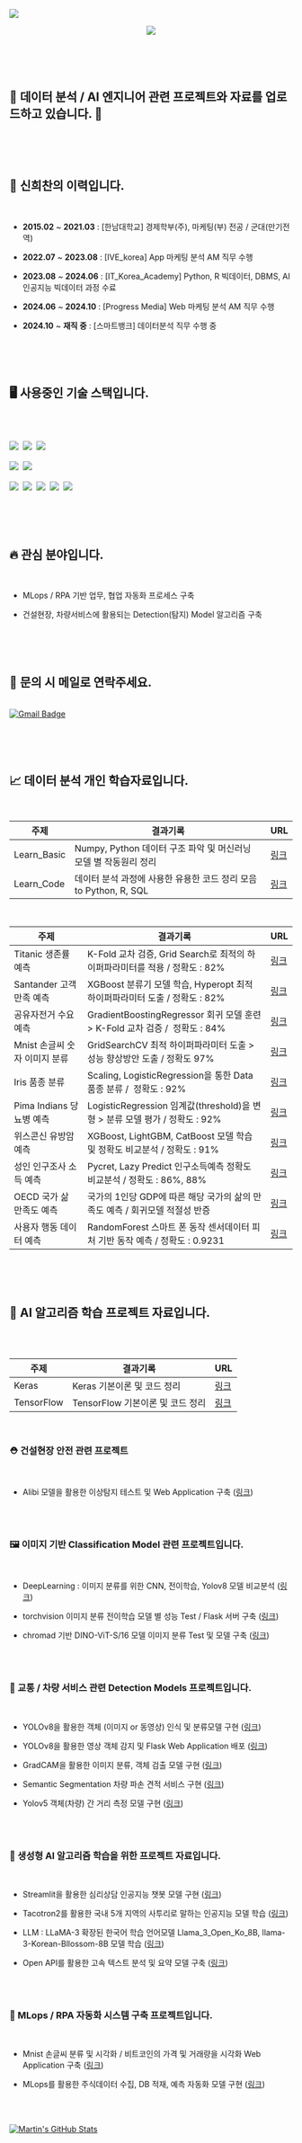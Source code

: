 ![](https://komarev.com/ghpvc/?username=sinheechan&color=lightgrey)<div align="right">
</div>

<div align="center">
  <img src="https://github.com/sinheechan/sinheechan/assets/147711497/2b2ed3fc-bf74-472e-9401-8dc09be2b116" />
</div> 

<br/><br/><br/>

<h2> 🤔 데이터 분석 / AI 엔지니어 관련 프로젝트와 자료를 업로드하고 있습니다. 🤔 </h2>

<br/><br/><br/>

<h2> 🤵 신희찬의 이력입니다. </h2>

<br/>

- **2015.02** ~ **2021.03** : [한남대학교] 경제학부(주), 마케팅(부) 전공 / 군대(만기전역)

- **2022.07** ~ **2023.08** : [IVE_korea] App 마케팅 분석 AM 직무 수행
  
- **2023.08** ~ **2024.06** : [IT_Korea_Academy] Python, R 빅데이터, DBMS, AI 인공지능 빅데이터 과정 수료

- **2024.06** ~ **2024.10** : [Progress Media] Web 마케팅 분석 AM 직무 수행

- **2024.10** ~ **재직 중** : [스마트뱅크] 데이터분석 직무 수행 중

<br /><br /><br/>

<h2> 🖥️ 사용중인 기술 스택입니다. </h2>

<br /><br /> 

<div>
  <img src="https://img.shields.io/badge/python%20-%2314354C.svg?style=for-the-badge&logo=Python&logoColor=white"/>&nbsp
  <img src="https://img.shields.io/badge/MySQL-F5C300?style=for-the-badge&logo=MySQL&logoColor=black"/>&nbsp
  <img src="https://img.shields.io/badge/RStudio-007AFF?style=for-the-badge&logo=R&logoColor=white"/>&nbsp
</div>

<br />

<div>  
  <img src="https://img.shields.io/badge/looker-4285F4.svg?style=for-the-badge&logo=looker&logoColor=white"/>&nbsp
  <img src="https://img.shields.io/badge/tableau-E97627.svg?style=for-the-badge&logo=tableau&logoColor=white"/>&nbsp
</div>

<br />

<div>  
  <img src="https://img.shields.io/badge/github-181717.svg?style=for-the-badge&logo=github&logoColor=white"/>&nbsp
  <img src="https://img.shields.io/badge/dbeaver-382923.svg?style=for-the-badge&logo=dbeaver&logoColor=white"/>&nbsp
  <img src="https://img.shields.io/badge/notion-000000.svg?style=for-the-badge&logo=notion&logoColor=white"/>&nbsp
  <img src="https://img.shields.io/badge/slack-4A154B.svg?style=for-the-badge&logo=slack&logoColor=white"/>&nbsp
  <img src="https://img.shields.io/badge/googleworkspace-34A853.svg?style=for-the-badge&logo=google&logoColor=white"/>&nbsp
</div>

<br /><br /><br/>

<h2> 🔥 관심 분야입니다. </h2>

<br />

<div>
  
- MLops / RPA 기반 업무, 협업 자동화 프로세스 구축

- 건설현장, 차량서비스에 활용되는 Detection(탐지) Model 알고리즘 구축
  
<br /><br /><br/>

<h2> 📩 문의 시 메일로 연락주세요. </h2>

<br/>

<div>
  <a href="mailto:gmlcks0905@gmail.com" target="_blank"> <!-- Gmail -->
  <img src="https://img.shields.io/badge/gmlcks0905%40gmail.com-c14438?style=for-the-badge&logo=Gmail&logoColor=white" alt="Gmail Badge"></a>&nbsp
  </div>

<br/><br/><br/>

<h2>📈 데이터 분석 개인 학습자료입니다.</h2>

<br/>

|주제|결과기록|URL|
|---|---|-|
|Learn_Basic| Numpy, Python 데이터 구조 파악 및 머신러닝 모델 별 작동원리 정리 | [링크](https://github.com/sinheechan/Learn_Basic.git)|
|Learn_Code| 데이터 분석 과정에 사용한 유용한 코드 정리 모음 to Python, R, SQL | [링크](https://github.com/sinheechan/Learn_Basic.git)|

<br/>

|주제|결과기록|URL|
|---|---|-|
|Titanic 생존률 예측|K-Fold 교차 검증, Grid Search로 최적의 하이퍼파라미터를 적용  /  정확도 : 82%|[링크](https://github.com/sinheechan/Data_Analysis_Titanic.git)|
|Santander 고객만족 예측|XGBoost 분류기 모델 학습, Hyperopt 최적 하이퍼파라미터 도출  /  정확도 : 82%|[링크](https://github.com/sinheechan/Data_Analysis_Santander.git)|
|공유자전거 수요예측|GradientBoostingRegressor 회귀 모델 훈련 > K-Fold 교차 검증  /  정확도 : 84%|[링크](https://github.com/sinheechan/Data_Analysis_BikeSharing.git)|
|Mnist 손글씨 숫자 이미지 분류|GridSearchCV 최적 하이퍼파라미터 도출 > 성능 향상방안 도출  /  정확도 97%|[링크](https://github.com/sinheechan/Data_Analysis_Mnist.git)|
|Iris 품종 분류|Scaling, LogisticRegression을 통한 Data 품종 분류  /  정확도 : 92%|[링크](https://github.com/sinheechan/Data_analysis_IRIS.git)|
|Pima Indians 당뇨병 예측|LogisticRegression 임계값(threshold)을 변형 > 분류 모델 평가  /  정확도 : 92%|[링크](https://github.com/sinheechan/Data_analysis_Pima.git)|
|위스콘신 유방암 예측|XGBoost, LightGBM, CatBoost 모델 학습 및 정확도 비교분석  /  정확도 : 91%|[링크](https://github.com/sinheechan/Data_analysis_Wisconsin.git)|
|성인 인구조사 소득 예측|Pycret, Lazy Predict 인구소득예측 정확도 비교분석  /  정확도 : 86%, 88%|[링크](https://github.com/sinheechan/ML_AutoModel_test.git)|
|OECD 국가 삶 만족도 예측|국가의 1인당 GDP에 따른 해당 국가의 삶의 만족도 예측  /  회귀모델 적절성 반증 |[링크](https://github.com/sinheechan/Data_Analysis_OECD.git)|
|사용자 행동 데이터 예측|RandomForest 스마트 폰 동작 센서데이터 피처 기반 동작 예측  /  정확도 : 0.9231 |[링크](https://github.com/sinheechan/Data_analysis_HumanActivity.git)|

<br/><br/><br/>

<h2> 🤖  AI 알고리즘 학습 프로젝트 자료입니다. </h2>

<br/><br/>

|주제|결과기록|URL|
|---|---|-|
|Keras| Keras 기본이론 및 코드 정리 | [링크]()|
|TensorFlow| TensorFlow 기본이론 및 코드 정리 |[링크]()|

<br/>

<h3> ⛑️ 건설현장 안전 관련 프로젝트 </h3>

<br/>  

- Alibi 모델을 활용한 이상탐지 테스트 및 Web Application 구축 ([링크](https://github.com/sinheechan/Outlier_Alibi_Flask.git))

<br /><br /> 

<h3> 🖼️ 이미지 기반 Classification Model 관련 프로젝트입니다. </h3>

<br /> 

- DeepLearning : 이미지 분류를 위한 CNN, 전이학습, Yolov8 모델 비교분석 ([링크](https://github.com/sinheechan/Projuct_Cls_Model_test.git))

- torchvision 이미지 분류 전이학습 모델 별 성능 Test / Flask 서버 구축 ([링크](https://github.com/sinheechan/Project_Image_cls_Flask.git))

- chromad 기반 DINO-ViT-S/16 모델 이미지 분류 Test 및 모델 구축 ([링크](https://github.com/sinheechan/chromadb_ViT_food.git))  

<br /><br />

<h3> 🚕 교통 / 차량 서비스 관련 Detection Models 프로젝트입니다. </h3>

<br/>

- YOLOv8을 활용한 객체 (이미지 or 동영상) 인식 및 분류모델 구현 ([링크](https://github.com/sinheechan/Project_Yolov8.git))
  
- YOLOv8을 활용한 영상 객체 감지 및 Flask Web Application 배포 ([링크](https://github.com/sinheechan/Project_yolov8_cls_flask.git))

- GradCAM을 활용한 이미지 분류, 객체 검출 모델 구현 ([링크](https://github.com/sinheechan/CAM_Binary-classifier.git))

- Semantic Segmentation 차량 파손 견적 서비스 구현 ([링크](https://github.com/sinheechan/Car_damage_segment.git))

- Yolov5 객체(차량) 간 거리 측정 모델 구현 ([링크](https://github.com/sinheechan/Yolov5_Car_Distance.git))

<br /><br />

<h3> 🤖 생성형 AI 알고리즘 학습을 위한 프로젝트 자료입니다. </h3>

<br/>

- Streamlit을 활용한 심리상담 인공지능 챗봇 모델 구현 ([링크](https://github.com/sinheechan/Project_Chatbot.git))

- Tacotron2를 활용한 국내 5개 지역의 사투리로 말하는 인공지능 모델 학습 ([링크](https://github.com/sinheechan/Project_TTS_STT_Flask.git))

- LLM : LLaMA-3 확장된 한국어 학습 언어모델 Llama_3_Open_Ko_8B, llama-3-Korean-Bllossom-8B 모델 학습 ([링크](https://github.com/sinheechan/LLM_Chatbot.git)) 

- Open API를 활용한 고속 텍스트 분석 및 요약 모델 구축 ([링크](https://github.com/sinheechan/Text_summarization_Translation.git))

<br/><br/>

<h3> 🧬 MLops / RPA 자동화 시스템 구축 프로젝트입니다. </h3>

<br />

- Mnist 손글씨 분류 및 시각화 / 비트코인의 가격 및 거래량을 시각화 Web Application 구축 ([링크](https://github.com/sinheechan/Project_streamlit_Webapp.git))

- MLops를 활용한 주식데이터 수집, DB 적재, 예측 자동화 모델 구현 ([링크](https://github.com/sinheechan/Project_MLops.git))

<br /><br />

<a href="https://github.com/sinheechan">
  <img align="center" src="https://github-readme-stats.vercel.app/api?username=sinheechan&show_icons=true&line_height=27&count_private=true&title_color=ffffff&text_color=c9cacc&icon_color=2bbc8a&bg_color=1d1f21" alt="Martin's GitHub Stats" />
</a>



